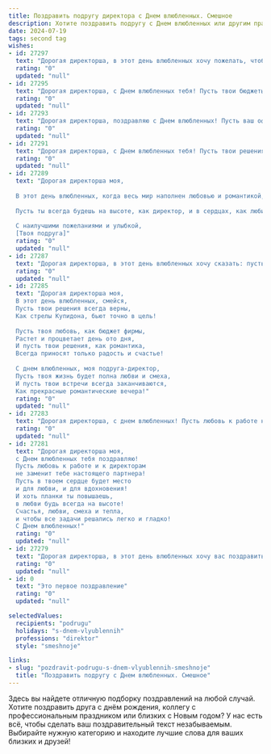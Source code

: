```yaml
---
title: Поздравить подругу директора с Днем влюбленных. Смешное
description: Хотите поздравить подругу с Днем влюбленных или другим праздником? Наш ИИ создаст незабываемое поздравление, а вы обязательно выделитесь среди других.  
date: 2024-07-19
tags: second tag
wishes:
- id: 27297
  text: "Дорогая директорша, в этот день влюбленных хочу пожелать, чтобы твои решения были всегда верными, как твои чувства, и чтобы твои планы всегда сбывались, как твои романы! Пусть любовь к работе не мешает любви к жизни, и пусть каждый день приносит тебе новые приятные сюрпризы, как в лучших романтических комедиях! С Днем влюбленных!"
  rating: "0"
  updated: "null"
- id: 27295
  text: "Дорогая директорша, с Днем влюбленных тебя! Пусть твои бюджеты всегда сбалансированы, а любовь к управлению школой никогда не иссякает. Пусть твои решения всегда быстры и точны, как твои влюбленные взгляды. И да пребудет с тобой сила, чтобы справиться с любым \"непослушным\" классом, даже если этот класс - твой любимый человек! Счастья, любви и много смешных моментов в этот романтический день!"
  rating: "0"
  updated: "null"
- id: 27293
  text: "Дорогая директорша, поздравляю с Днем влюбленных! Пусть ваш офис станет не только местом гениальных идей, но и любовного вдохновения. Ведь каждый раз, когда вы подписываете бумаги, пусть они становятся свидетелями вашей нежной страсти. Пусть ваши решения всегда будут мудрыми, как ваше сердце, и чтобы любовь к вам плакала, но только от счастья, а не от страха перед вашим авторитетом! Берегите сердце и своего избранника, и помните, что даже директор имеет право на романтику! С праздником!"
  rating: "0"
  updated: "null"
- id: 27291
  text: "Дорогая директорша, с Днем влюбленных тебя! Пусть твои решения будут всегда мудрыми, как и твои встречи с Валентином. Пусть любовь к работе не затмит любовь к жизни, а твои планы будут успешными, как и твои планы на вечер с любимым. Смех и радость пусть будут твоими неизменными спутниками, как и твои сотрудники на рабочем месте. Счастья, любви и много смешных моментов в этот романтический день!"
  rating: "0"
  updated: "null"
- id: 27289
  text: "Дорогая директорша моя,
  
  В этот день влюбленных, когда весь мир наполнен любовью и романтикой, хочу поздравить тебя с этим волшебным праздником! Пусть твоя любовь будет такой же сильной и неукротимой, как твоя воля на работе. Пусть твои отношения будут такими же успешными, как и твои проекты. И пусть твои романтические идеи будут такими же яркими, как и твои презентации!
  
  Пусть ты всегда будешь на высоте, как директор, и в сердцах, как любимая! Счастья, любви и смешных моментов в этот День влюбленных!
  
  С наилучшими пожеланиями и улыбкой,
  [Твоя подруга]"
  rating: "0"
  updated: "null"
- id: 27287
  text: "Дорогая директорша, в этот день влюбленных хочу сказать: пусть любовь будет как ваш авторитет – беспокоится не о чем! Пусть ваши отношения будут такими же успешными, как ваши проекты, и пусть ваш советник в делах любви будет таким же надежным, как ваш секретарь в делах рабочих. С днем влюбленных, моя умничка-руководительница!"
  rating: "0"
  updated: "null"
- id: 27285
  text: "Дорогая директорша моя,
  В этот день влюбленных, смейся,
  Пусть твои решения всегда верны,
  Как стрелы Купидона, бьют точно в цель!
  
  Пусть твоя любовь, как бюджет фирмы,
  Растет и процветает день ото дня,
  И пусть твои решения, как романтика,
  Всегда приносят только радость и счастье!
  
  С днем влюбленных, моя подруга-директор,
  Пусть твоя жизнь будет полна любви и смеха,
  И пусть твои встречи всегда заканчиваются,
  Как прекрасные романтические вечера!"
  rating: "0"
  updated: "null"
- id: 27283
  text: "Дорогая директорша, с днем влюбленных! Пусть любовь к работе не мешает найти время для любви к жизни. Пусть ваш офис станет местом не только деловых встреч, но и романтических свиданий. И да пребудет с вами чувство юмора, чтобы выдержать все презентации и отчеты вместе с любимым человеком! Счастья, любви и много смешных моментов в этот прекрасный день!"
  rating: "0"
  updated: "null"
- id: 27281
  text: "Дорогая директорша моя,
  с Днем влюбленных тебя поздравляю!
  Пусть любовь к работе и к директорам
  не заменит тебе настоящего партнера!
  Пусть в твоем сердце будет место
  и для любви, и для вдохновения!
  И хоть планки ты повышаешь,
  в любви будь всегда на высоте!
  Счастья, любви, смеха и тепла,
  и чтобы все задачи решались легко и гладко!
  С Днем влюбленных!"
  rating: "0"
  updated: "null"
- id: 27279
  text: "Дорогая директорша, в этот день влюбленных хочу вас поздравить! Пусть ваш офис станет не только местом работы, но и романтическим уголком, где каждый документ будет подписываться с улыбкой, а каждый звонок будет звучать как признание в любви. Пусть ваши решения всегда будут мудрыми, как ваша любовь, и чтобы каждый день приносил вам новые приятные сюрпризы, словно неожиданный бонус за хорошую работу! С днем влюбленных!"
  rating: "0"
  updated: "null"
- id: 0
  text: "Это первое поздравление"
  rating: "0"
  updated: "null"

selectedValues:
  recipients: "podrugu"
  holidays: "s-dnem-vlyublennih"
  professions: "direktor"
  style: "smeshnoje"

links:
- slug: "pozdravit-podrugu-s-dnem-vlyublennih-smeshnoje"
  title: "Поздравить подругу с Днем влюбленных. Смешное"
---
```


Здесь вы найдете отличную подборку поздравлений на любой случай. 
Хотите поздравить друга с днём рождения, коллегу с профессиональным праздником или близких с Новым годом? У нас есть всё, чтобы сделать ваш поздравительный текст незабываемым. Выбирайте нужную категорию и находите лучшие слова для ваших близких и друзей!
